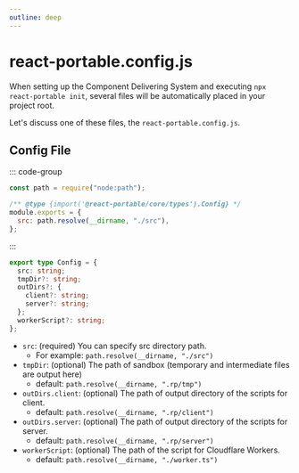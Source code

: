 ```yaml
---
outline: deep
---
```


# react-portable.config.js

When setting up the Component Delivering System and executing `npx react-portable init`, several files will be automatically placed in your project root.

Let's discuss one of these files, the `react-portable.config.js`.

## Config File

::: code-group
```js [react-portable.config.js]
const path = require("node:path");

/** @type {import('@react-portable/core/types').Config} */
module.exports = {
  src: path.resolve(__dirname, "./src"),
};
```
:::

```ts
export type Config = {
  src: string;
  tmpDir?: string;
  outDirs?: {
    client?: string;
    server?: string;
  };
  workerScript?: string;
};
```

- `src`: (required) You can specify src directory path. 
    - For example: `path.resolve(__dirname, "./src")`
- `tmpDir`: (optional) The path of sandbox (temporary and intermediate files are output here)
    - default: `path.resolve(__dirname, ".rp/tmp")`
- `outDirs.client`: (optional) The path of output directory of the scripts for client.
    - default: `path.resolve(__dirname, ".rp/client")`
- `outDirs.server`: (optional) The path of output directory of the scripts for server.
    - default: `path.resolve(__dirname, ".rp/server")`
- `workerScript`: (optional) The path of the script for Cloudflare Workers.
    - default: `path.resolve(__dirname, "./worker.ts")`

